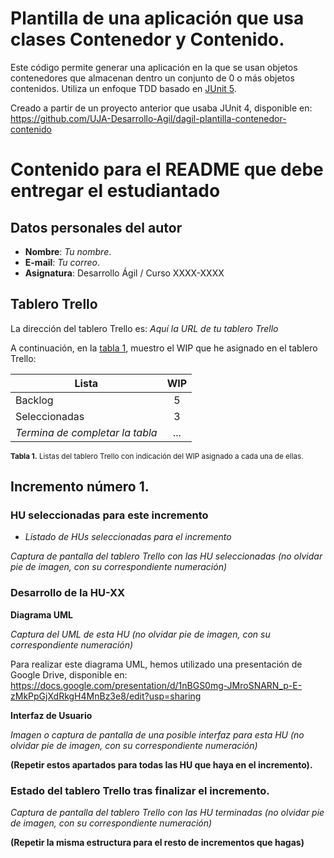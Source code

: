 # Plantilla de una aplicación que usa clases Contenedor y Contenido.

Este código permite generar una aplicación en la que se usan objetos contenedores que almacenan dentro un conjunto de 0 o más objetos contenidos. Utiliza un enfoque TDD basado en [JUnit 5][junit5].

Creado a partir de un proyecto anterior que usaba JUnit 4, disponible en: https://github.com/UJA-Desarrollo-Agil/dagil-plantilla-contenedor-contenido

<!-- ENLACES -->

[junit5]: https://junit.org/junit5/
[UJA]: https://ujaen.es


# Contenido para el README que debe entregar el estudiantado

## Datos personales del autor

<!-- TODO: Completa tu nombre y tu correo -->

- **Nombre**: _Tu nombre_.
- **E-mail**: _Tu correo_.
- **Asignatura**: Desarrollo Ágil / Curso XXXX-XXXX

## Tablero Trello

La dirección del tablero Trello es: _Aquí la URL de tu tablero Trello_

A continuación, en la [tabla 1](#tabla-listas-wip), muestro el WIP que he asignado en el tablero Trello:
<anchor id="tabla-listas-wip"/>

| Lista                           | WIP |
| ------------------------------- | :-: |
| Backlog                         |  5  |
| Seleccionadas                   |  3  |
| _Termina de completar la tabla_ | ... |

<!-- TODO Termina de completar la tabla, añadiendo las listas que faltan e indicando el WIP de cada una de las listas de Trello -->

<sup>**Tabla 1.** Listas del tablero Trello con indicación del WIP asignado a cada una de ellas.</sup>

## Incremento número 1.
### HU seleccionadas para este incremento

<!-- TODO Listar las HUs que han sido seleccionadas para este incremento -->
- _Listado de HUs seleccionadas para el incremento_

<!-- TODO Realizar captura de pantalla del tablero con las HU seleccionadas -->
_Captura de pantalla del tablero Trello con las HU seleccionadas (no olvidar pie de imagen, con su correspondiente numeración)_

### Desarrollo de la HU-XX

**Diagrama UML**

<!-- TODO Realizar captura de pantalla del UML -->
_Captura del UML de esta HU (no olvidar pie de imagen, con su correspondiente numeración)_

Para realizar este diagrama UML, hemos utilizado una presentación de Google Drive, disponible en: https://docs.google.com/presentation/d/1nBGS0mg-JMroSNARN_p-E-zMkPpGjXdRkgH4MnBz3e8/edit?usp=sharing

**Interfaz de Usuario**

<!-- TODO Realizar boceto de cómo podría quedar la interfaz de esta HU -->
_Imagen o captura de pantalla de una posible interfaz para esta HU (no olvidar pie de imagen, con su correspondiente numeración)_


**(Repetir estos apartados para todas las HU que haya en el incremento).**

### Estado del tablero Trello tras finalizar el incremento.

<!-- TODO Realizar captura de pantalla del tablero con las HU de este incremento terminadas -->
_Captura de pantalla del tablero Trello con las HU terminadas (no olvidar pie de imagen, con su correspondiente numeración)_


**(Repetir la misma estructura para el resto de incrementos que hagas)**
